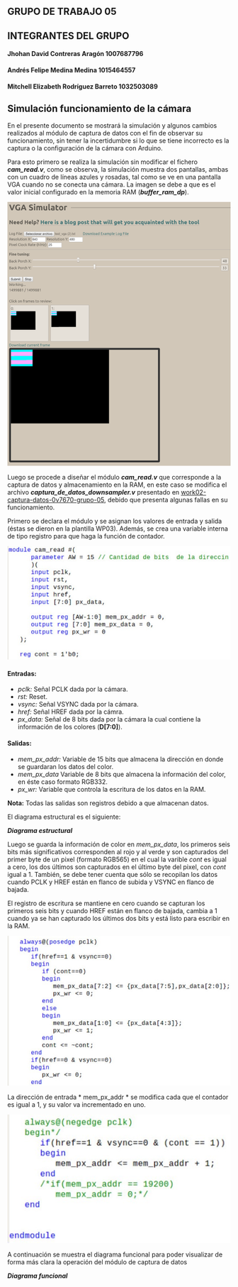 ## GRUPO DE TRABAJO 05

## INTEGRANTES DEL GRUPO
#### Jhohan David Contreras Aragón		1007687796
#### Andrés Felipe Medina Medina 		1015464557
#### Mitchell Elizabeth Rodríguez Barreto	1032503089

## Simulación funcionamiento de la cámara

En el presente documento se mostrará la simulación y algunos cambios realizados al módulo de captura de datos con el fin de observar su funcionamiento, sin tener la incertidumbre si lo que se tiene incorrecto es la captura o la configuración de la cámara con Arduino.

Para esto primero se realiza la simulación sin modificar el fichero ***cam_read.v***, como se observa, la simulación muestra dos pantallas, ambas con un cuadro de líneas azules y rosadas, tal como se ve en una pantalla VGA cuando no se conecta una cámara. La imagen se debe a que es el valor inicial configurado en la memoria RAM (***buffer_ram_dp***).

![Fig.1](./figs/simulacion_inicial.png)

Luego se procede a diseñar el módulo ***cam_read.v*** que corresponde a la captura de datos y almacenamiento en la RAM, en este caso se modifica el archivo ***captura_de_datos_downsampler.v*** presentado en [work02-captura-datos-0v7670-grupo-05](https://github.com/unal-edigital1-2019-2/work02-captura-datos-0v7670-grupo-05/blob/master/hdl/src/captura_de_datos_downsampler.v), debido  que presenta algunas fallas en su funcionamiento. 

Primero se declara el módulo y se asignan los valores de entrada y salida (éstas se dieron en la plantilla WP03). Además, se crea una variable interna de tipo registro para que haga la función de contador.

![Fig.2](./figs/codigo1.jpg)

#### Entradas:
* *pclk:* Señal PCLK dada por la cámara.
* *rst:* Reset.
* *vsync:* Señal VSYNC dada por la cámara.
* *href:* Señal HREF dada por la cámra.
* *px_data:* Señal de 8 bits dada por la cámara la cual contiene la información de los colores (**D[7:0]**).

#### Salidas:
* *mem_px_addr:* Variable de 15 bits que almacena la dirección en donde se guardaran los datos del color.
* *mem_px_data* Variable de 8 bits que almacena la información del color, en éste caso formato RGB332.
* *px_wr:* Variable que controla la escritura de los datos en la RAM.

**Nota:** Todas las salidas son registros debido a que almacenan datos.

El diagrama estructural es el siguiente:

***Diagrama estructural***

Luego se guarda la información de color en *mem_px_data*, los primeros seis bits más significativos corresponden al rojo y al verde y son capturados del primer byte de un pixel (formato RGB565) en el cual la varible *cont* es igual a cero, los dos últimos son capturados en el último byte del pixel, con *cont* igual a 1. También, se debe tener cuenta que sólo se recopilan los datos cuando PCLK y HREF están en flanco de subida y VSYNC en flanco de bajada.

El registro de escritura se mantiene en cero cuando se capturan los primeros seis bits y cuando HREF están en flanco de bajada, cambia a 1 cuando ya se han capturado los últimos dos bits y está listo para escribir en la RAM.

![Fig.3](./figs/codigo2.jpg)

La dirección de entrada * mem_px_addr * se modifica cada que el contador es igual a 1, y su valor va incrementado en uno.

![Fig.3](./figs/codigo3.jpg)

A continuación se muestra el diagrama funcional para poder visualizar de forma más clara la operación del módulo de captura de datos

***Diagrama funcional***

